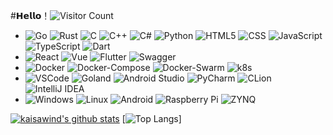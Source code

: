 #𝗛𝗲𝗹𝗹𝗼！![Visitor Count](https://profile-counter.glitch.me/kaisawind/count.svg)

-
  ![Go](https://img.shields.io/badge/-Go-333333?style=flat&logo=go)
  ![Rust](https://img.shields.io/badge/-Rust-333333?style=flat&logo=rust)
  ![C](https://img.shields.io/badge/-C-333333?style=flat&logo=C)
  ![C++](https://img.shields.io/badge/-C++-333333?style=flat&logo=C%2B%2B)
  ![C#](https://img.shields.io/badge/-C#-333333?style=flat&logo=C%23)
  ![Python](https://img.shields.io/badge/-Python-333333?style=flat&logo=python)
  ![HTML5](https://img.shields.io/badge/-HTML5-333333?style=flat&logo=HTML5)
  ![CSS](https://img.shields.io/badge/-CSS-333333?style=flat&logo=CSS3&logoColor=1572B6)
  ![JavaScript](https://img.shields.io/badge/-JavaScript-333333?style=flat&logo=javascript)
  ![TypeScript](https://img.shields.io/badge/-TypeScript-333333?style=flat&logo=typescript)
  ![Dart](https://img.shields.io/badge/-Dart-333333?style=flat&logo=dart)
-
  ![React](https://img.shields.io/badge/-React-333333?style=flat&logo=react)
  ![Vue](https://img.shields.io/badge/-Vue-333333?style=flat&logo=vue.js)
  ![Flutter](https://img.shields.io/badge/-Flutter-333333?style=flat&logo=flutter)
  ![Swagger](https://img.shields.io/badge/-Swagger-333333?style=flat&logo=swagger)
-
  ![Docker](https://img.shields.io/badge/-Docker-333333?style=flat&logo=docker)
  ![Docker-Compose](https://img.shields.io/badge/-DockerCompose-333333?style=flat&logo=docker)
  ![Docker-Swarm](https://img.shields.io/badge/-DockerSwarm-333333?style=flat&logo=docker)
  ![k8s](https://img.shields.io/badge/-k8s-333333?style=flat&logo=kebernetes)
-
  ![VSCode](https://img.shields.io/badge/-VSCode-333333?style=flat&logo=visual-studio-code&logoColor=007ACC)
  ![Goland](https://img.shields.io/badge/-Goland-333333?style=flat&logo=GoLand)
  ![Android Studio](https://img.shields.io/badge/-Android%20Studio-333333?style=flat&logo=androidstudio)
  ![PyCharm](https://img.shields.io/badge/-PyCharm-333333?style=flat&logo=pycharm)
  ![CLion](https://img.shields.io/badge/-CLion-333333?style=flat&logo=clion)
  ![IntelliJ IDEA](https://img.shields.io/badge/-IntelliJ%20IDEA-333333?style=flat&logo=intellijidea)
-
  ![Windows](https://img.shields.io/badge/-Windows-333333?style=flat&logo=windows)
  ![Linux](https://img.shields.io/badge/-Linux-333333?style=flat&logo=linux)
  ![Android](https://img.shields.io/badge/-Android-333333?style=flat&logo=android)
  ![Raspberry Pi](https://img.shields.io/badge/-Raspberry%20Pi-333333?style=flat&logo=raspberrypi&logoColor=c51d4a)
  ![ZYNQ](https://img.shields.io/badge/-ZYNQ-333333?style=flat&logo=arm&logoColor=c51d4a)

[![kaisawind's github stats](https://github-readme-stats.vercel.app/api?username=kaisawind&theme=gruvbox)](https://github.com/kaisawind)
[![Top Langs](https://github-readme-stats.vercel.app/api/top-langs/?username=kaisawind&layout=compact&langs_count=10&theme=gruvbox)]
